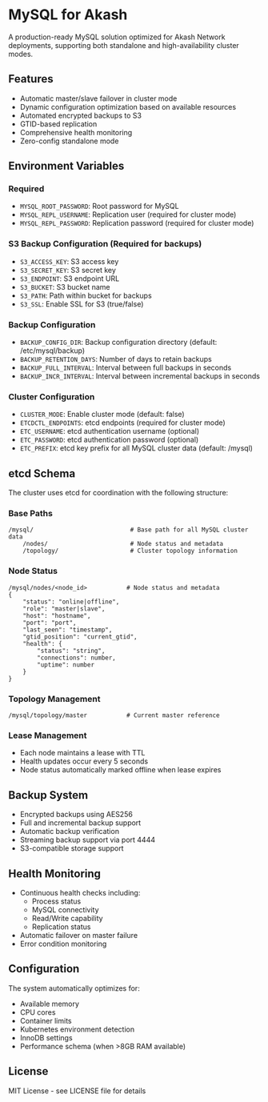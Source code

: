 # MySQL for Akash

A production-ready MySQL solution optimized for Akash Network deployments, supporting both standalone and high-availability cluster modes.

## Features

- Automatic master/slave failover in cluster mode
- Dynamic configuration optimization based on available resources
- Automated encrypted backups to S3
- GTID-based replication
- Comprehensive health monitoring
- Zero-config standalone mode

## Environment Variables

### Required
- `MYSQL_ROOT_PASSWORD`: Root password for MySQL
- `MYSQL_REPL_USERNAME`: Replication user (required for cluster mode)
- `MYSQL_REPL_PASSWORD`: Replication password (required for cluster mode)

### S3 Backup Configuration (Required for backups)
- `S3_ACCESS_KEY`: S3 access key
- `S3_SECRET_KEY`: S3 secret key
- `S3_ENDPOINT`: S3 endpoint URL
- `S3_BUCKET`: S3 bucket name
- `S3_PATH`: Path within bucket for backups
- `S3_SSL`: Enable SSL for S3 (true/false)

### Backup Configuration
- `BACKUP_CONFIG_DIR`: Backup configuration directory (default: /etc/mysql/backup)
- `BACKUP_RETENTION_DAYS`: Number of days to retain backups
- `BACKUP_FULL_INTERVAL`: Interval between full backups in seconds
- `BACKUP_INCR_INTERVAL`: Interval between incremental backups in seconds

### Cluster Configuration
- `CLUSTER_MODE`: Enable cluster mode (default: false)
- `ETCDCTL_ENDPOINTS`: etcd endpoints (required for cluster mode)
- `ETC_USERNAME`: etcd authentication username (optional)
- `ETC_PASSWORD`: etcd authentication password (optional)
- `ETC_PREFIX`: etcd key prefix for all MySQL cluster data (default: /mysql)

## etcd Schema

The cluster uses etcd for coordination with the following structure:

### Base Paths
```
/mysql/                           # Base path for all MySQL cluster data
    /nodes/                       # Node status and metadata
    /topology/                    # Cluster topology information
```

### Node Status
```
/mysql/nodes/<node_id>           # Node status and metadata
{
    "status": "online|offline",
    "role": "master|slave",
    "host": "hostname",
    "port": "port",
    "last_seen": "timestamp",
    "gtid_position": "current_gtid",
    "health": {
        "status": "string",
        "connections": number,
        "uptime": number
    }
}
```

### Topology Management
```
/mysql/topology/master           # Current master reference
```

### Lease Management
- Each node maintains a lease with TTL
- Health updates occur every 5 seconds
- Node status automatically marked offline when lease expires

## Backup System

- Encrypted backups using AES256
- Full and incremental backup support
- Automatic backup verification
- Streaming backup support via port 4444
- S3-compatible storage support

## Health Monitoring

- Continuous health checks including:
  - Process status
  - MySQL connectivity
  - Read/Write capability
  - Replication status
- Automatic failover on master failure
- Error condition monitoring

## Configuration

The system automatically optimizes for:
- Available memory
- CPU cores
- Container limits
- Kubernetes environment detection
- InnoDB settings
- Performance schema (when >8GB RAM available)

## License

MIT License - see LICENSE file for details
